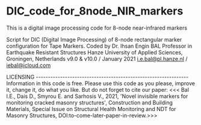 # DIC_code_for_8node_NIR_markers
This is a digital image processing code for 8-node near-infrared markers

Script for DIC (Digital Image Processing) of 8-node rectangular
marker configuration for Tape Markers.
Coded by Dr. Ihsan Engin BAL
Professor in Earthquake Resistant Structures
Hanze University of Applied Sciences, Groningen, Netherlands
v9.0 & v10.0 / January 2021
i.e.bal@pl.hanze.nl / iebal@icloud.com


LICENSING ---------------------------------------------------------------
Information in this code is free. Please use this code as you please, 
improve it, change it, do what you like. But do not forget to cite our paper:
<<< Bal I.E., Dais D., Smyrou E. and Sarhosis V., 2021, 'Novel invisible markers 
for monitoring cracked masonry structures', Construction and Building
Materials, Special Issue on Structural Health Monitoring and NDT for
Masonry Structures, DOI:to-come-later-paper-in-review.>>>
